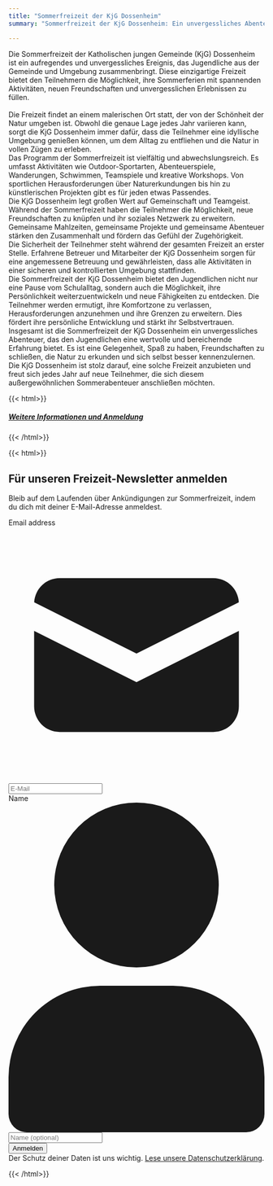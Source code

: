 ```yaml
---
title: "Sommerfreizeit der KjG Dossenheim"
summary: "Sommerfreizeit der KjG Dossenheim: Ein unvergessliches Abenteuer!"

---
```


Die Sommerfreizeit der Katholischen jungen Gemeinde (KjG) Dossenheim ist ein aufregendes und unvergessliches Ereignis, das Jugendliche aus der Gemeinde und Umgebung zusammenbringt. Diese einzigartige Freizeit bietet den Teilnehmern die Möglichkeit, ihre Sommerferien mit spannenden Aktivitäten, neuen Freundschaften und unvergesslichen Erlebnissen zu füllen.   
   
Die Freizeit findet an einem malerischen Ort statt, der von der Schönheit der Natur umgeben ist. Obwohl die genaue Lage jedes Jahr variieren kann, sorgt die KjG Dossenheim immer dafür, dass die Teilnehmer eine idyllische Umgebung genießen können, um dem Alltag zu entfliehen und die Natur in vollen Zügen zu erleben.
   
Das Programm der Sommerfreizeit ist vielfältig und abwechslungsreich. Es umfasst Aktivitäten wie Outdoor-Sportarten, Abenteuerspiele, Wanderungen, Schwimmen, Teamspiele und kreative Workshops. Von sportlichen Herausforderungen über Naturerkundungen bis hin zu künstlerischen Projekten gibt es für jeden etwas Passendes.
   
Die KjG Dossenheim legt großen Wert auf Gemeinschaft und Teamgeist. Während der Sommerfreizeit haben die Teilnehmer die Möglichkeit, neue Freundschaften zu knüpfen und ihr soziales Netzwerk zu erweitern. Gemeinsame Mahlzeiten, gemeinsame Projekte und gemeinsame Abenteuer stärken den Zusammenhalt und fördern das Gefühl der Zugehörigkeit.
   
Die Sicherheit der Teilnehmer steht während der gesamten Freizeit an erster Stelle. Erfahrene Betreuer und Mitarbeiter der KjG Dossenheim sorgen für eine angemessene Betreuung und gewährleisten, dass alle Aktivitäten in einer sicheren und kontrollierten Umgebung stattfinden.
   
Die Sommerfreizeit der KjG Dossenheim bietet den Jugendlichen nicht nur eine Pause vom Schulalltag, sondern auch die Möglichkeit, ihre Persönlichkeit weiterzuentwickeln und neue Fähigkeiten zu entdecken. Die Teilnehmer werden ermutigt, ihre Komfortzone zu verlassen, Herausforderungen anzunehmen und ihre Grenzen zu erweitern. Dies fördert ihre persönliche Entwicklung und stärkt ihr Selbstvertrauen.
   
Insgesamt ist die Sommerfreizeit der KjG Dossenheim ein unvergessliches Abenteuer, das den Jugendlichen eine wertvolle und bereichernde Erfahrung bietet. Es ist eine Gelegenheit, Spaß zu haben, Freundschaften zu schließen, die Natur zu erkunden und sich selbst besser kennenzulernen. Die KjG Dossenheim ist stolz darauf, eine solche Freizeit anzubieten und freut sich jedes Jahr auf neue Teilnehmer, die sich diesem außergewöhnlichen Sommerabenteuer anschließen möchten.

{{< html>}}
<section>
    <div class="px-4 mx-auto max-w-screen-xl lg:px-6">
        <div class="mx-auto max-w-screen-sm text-center">
            <a class="inline-block px-4 py-2 bg-primary-500 text-white font-medium leading-snug rounded-full shadow-md hover:bg-primary-600 hover:shadow-lg focus:bg-primary-600 focus:shadow-lg focus:outline-none focus:ring-0 active:bg-primary-700 active:shadow-lg my-6 md:mr-2"
                href="/sommerfreizeit/anmeldung/" role="button"
                data-mdb-ripple="true" data-mdb-ripple-color="light">
                <h5 class="text-white">Weitere Informationen und Anmeldung</h5>
            </a>
    </div>
</section>
{{< /html>}}

{{< html>}}
<section class="bg-white">
    <div class="py-8 mx-auto max-w-screen-xl lg:py-16">
        <div class="mx-auto max-w-screen-md sm:text-center">
            <h2 class="mb-4 text-3xl tracking-tight font-extrabold sm:text-4xl ">Für unseren Freizeit-Newsletter
                anmelden</h2>
            <p class="mx-auto mb-8 max-w-2xl font-light text-gray-500 md:mb-12 sm:text-xl ">Bleib auf dem Laufenden über
                Ankündigungen zur Sommerfreizeit, indem du dich mit deiner E-Mail-Adresse anmeldest.</p>
            <form method="post" action="https://listmonk.kjg-dossenheim.org/subscription/form">
                <div class="items-center mx-auto mb-3 space-y-4 max-w-screen-sm sm:flex sm:space-y-0">
                    <div class="relative w-full">
                        <label for="email" class="hidden mb-2 text-sm font-medium ">Email address</label>
                        <div class="flex absolute inset-y-0 left-0 items-center pl-3 pointer-events-none">
                            <svg class="w-5 h-5 text-gray-500 " fill="currentColor" viewBox="0 0 20 20"
                                xmlns="http://www.w3.org/2000/svg">
                                <path d="M2.003 5.884L10 9.882l7.997-3.998A2 2 0 0016 4H4a2 2 0 00-1.997 1.884z"></path>
                                <path d="M18 8.118l-8 4-8-4V14a2 2 0 002 2h12a2 2 0 002-2V8.118z"></path>
                            </svg>
                        </div>
                        <input
                            class="block p-3 pl-10 w-full text-gray-900 bg-gray-50 rounded-lg border border-gray-300 sm:rounded-none sm:rounded-l-lg focus:ring-primary-500 focus:border-primary-500"
                            type="email" name="email" required placeholder="E-Mail" />
                    </div>
                    <div class="relative">
                        <label for="email" class="hidden mb-2 font-medium ">Name</label>
                        <div class="flex absolute inset-y-0 left-0 items-center pl-3 pointer-events-none">
                            <svg class="w-3.5 h-3.5 text-gray-500" aria-hidden="true" xmlns="http://www.w3.org/2000/svg"
                                fill="currentColor" viewBox="0 0 14 18">
                                <path
                                    d="M7 9a4.5 4.5 0 1 0 0-9 4.5 4.5 0 0 0 0 9Zm2 1H5a5.006 5.006 0 0 0-5 5v2a1 1 0 0 0 1 1h12a1 1 0 0 0 1-1v-2a5.006 5.006 0 0 0-5-5Z" />
                            </svg>
                        </div>
                        <input
                            class="block p-3 pl-10 text-gray-900 bg-gray-50 border border-gray-300  focus:ring-primary-500 focus:border-primary-500 rounded-lg sm:rounded-none"
                            type="text" name="name" required placeholder="Name (optional)" />
                        <input type="hidden" name="l" checked value="2c5ab757-4c34-4017-a069-4b4a3b3168fd" />
                    </div>
                    <div>
                        <input type="hidden" name="l" checked value="2c5ab757-4c34-4017-a069-4b4a3b3168fd" />
                        <button type="submit"
                            class="py-3 px-5 w-full font-medium text-center text-white rounded-lg border cursor-pointer bg-primary-500 border-primary-400 sm:rounded-none sm:rounded-r-lg hover:bg-primary-600 focus:ring-4 focus:ring-primary-300">Anmelden</button>
                    </div>
                </div>
                <div class="mx-auto max-w-screen-sm text-sm text-center text-gray-500 newsletter-form-footer ">Der
                    Schutz deiner Daten ist uns wichtig. <a href="/datenschutz"
                        class="font-medium text-primary-500 hover:underline">Lese unsere Datenschutzerklärung</a>.</div>
            </form>
        </div>
    </div>
</section>
{{< /html>}}